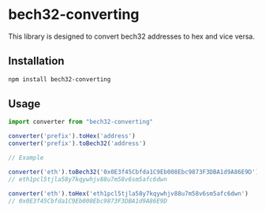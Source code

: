 # bech32-converting

This library is designed to convert bech32 addresses to hex and vice versa.

## Installation

```bash
npm install bech32-converting
```

## Usage
```javascript
import converter from "bech32-converting"

converter('prefix').toHex('address')
converter('prefix').toBech32('address')

// Example

converter('eth').toBech32('0x0E3f45Cbfda1C9Eb008Ebc9873F3DBA1d9A86E9D')
// eth1pcl5tjla58y7kqywhjv88u7m58v6sm5afc6dwn

converter('eth').toHex('eth1pcl5tjla58y7kqywhjv88u7m58v6sm5afc6dwn')
// 0x0E3f45Cbfda1C9Eb008Ebc9873F3DBA1d9A86E9D
```
